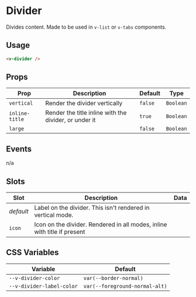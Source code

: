 # Divider

Divides content. Made to be used in `v-list` or `v-tabs` components.

## Usage

```html
<v-divider />
```

## Props

| Prop           | Description                                           | Default | Type      |
| -------------- | ----------------------------------------------------- | ------- | --------- |
| `vertical`     | Render the divider vertically                         | `false` | `Boolean` |
| `inline-title` | Render the title inline with the divider, or under it | `true`  | `Boolean` |
| `large`        |                                                       | `false` | `Boolean` |

## Events

n/a

## Slots

| Slot      | Description                                                              | Data |
| --------- | ------------------------------------------------------------------------ | ---- |
| _default_ | Label on the divider. This isn't rendered in vertical mode.              |      |
| `icon`    | Icon on the divider. Rendered in all modes, inline with title if present |      |

## CSS Variables

| Variable                  | Default                        |
| ------------------------- | ------------------------------ |
| `--v-divider-color`       | `var(--border-normal)`         |
| `--v-divider-label-color` | `var(--foreground-normal-alt)` |
